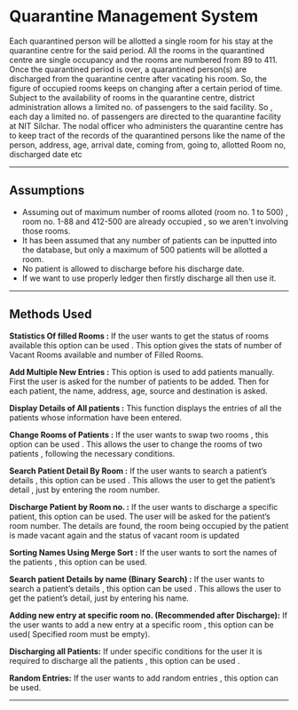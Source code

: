 # Quarantine Management System

Each quarantined person will be allotted a single room for his stay at the quarantine centre for the said period. All the rooms in the quarantined centre are single occupancy and the rooms are numbered from 89 to 411. Once the quarantined period is over, a quarantined person(s) are discharged from the quarantine centre after vacating his room. So, the figure of occupied rooms keeps on changing after a certain period of time. Subject to the availability of rooms in the quarantine centre, district administration allows a limited no. of passengers to the said facility. So , each day a limited no. of passengers are directed to the quarantine facility at NIT Silchar. The nodal officer who administers the quarantine centre has to keep tract of the records of the quarantined persons like the name of the person, address, age, arrival date, coming from, going to, allotted Room no, discharged date etc

___
## Assumptions

- Assuming out of maximum number of rooms alloted (room no. 1 to 500) , room no. 1-88 and 412-500 are already occupied , so we aren't involving those rooms.
- It has been assumed that any number of patients can be inputted into the database, but only a maximum of 500 patients will be allotted a room.
- No patient is allowed to discharge before his discharge date.
- If we want to use properly ledger then firstly discharge all then use it.

___

## Methods Used

**Statistics Of filled Rooms :**
If the user wants to get the status of rooms available this option can be used . This option gives the stats of number of Vacant Rooms available and number of Filled Rooms.

**Add Multiple New Entries :**
This option is used to add patients manually. First the user is asked for the number of patients to be added. Then for each patient, the name, address, age, source and destination is asked.

**Display Details of All patients :**
This function displays the entries of all the patients whose information have been entered.

**Change Rooms of Patients :**
If the user wants to swap two rooms , this option can be used . This allows the user to change the rooms of two patients , following the necessary conditions.

**Search Patient Detail By Room :**
If the user wants to search a patient’s details , this option can be used . This allows the user to get the patient’s detail , just by entering the room number.

**Discharge Patient by Room no. :**
If the user wants to discharge a specific patient, this option can be used. The user will be asked for the patient’s room number. The details are found, the room being occupied by the patient is made vacant again and the status of vacant room is updated

**Sorting Names Using Merge Sort :** If the user wants to sort the names of the patients , this option can be used.

**Search patient Details by name (Binary Search) :**
If the user wants to search a patient’s details , this option can be used . This allows the user to get the patient’s detail, just by entering his name.

**Adding new entry at specific room no. (Recommended after Discharge):**
If the user wants to add a new entry at a specific room , this option can be used( Specified room must be empty).

**Discharging all Patients:**
If under specific conditions for the user it is required to discharge all the patients , this option can be used .

**Random Entries:**
If the user wants to add random entries , this option can be used.
___